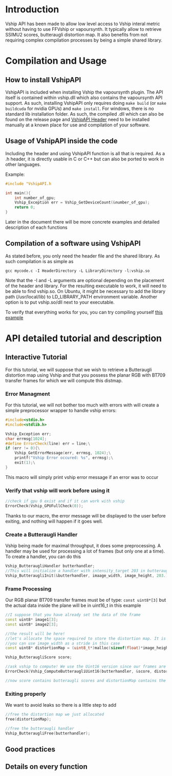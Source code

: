 # Introduction

Vship API has been made to allow low level access to Vship interal metric without having to use FFVship or vapoursynth. It typically allow to retrieve SSIMU2 scores, butteraugli distortion map. It also benefits from not requiring complex compilation processes by being a simple shared library.

# Compilation and Usage

## How to install VshipAPI

VshipAPI is included when installing Vship the vapoursynth plugin. The API itself is contained within vship.dll which also contains the vapoursynth API support. As such, installing VshipAPI only requires doing `make build` (or `make buildcuda` for nvidia GPUs) and `make install`. For windows, there is no standard lib installation folder. As such, the compiled .dll which can also be found on the release page and [VshipAPI Header](../src/VshipAPI.h) need to be installed manually at a known place for use and compilation of your software.

## Usage of VshipAPI inside the code

Including the header and using VshipAPI function is all that is required. As a .h header, it is directly usable in C or C++ but can also be ported to work in other languages.

Example:

```Cpp
#include "VshipAPI.h

int main(){
    int number_of_gpu;
    Vship_Exception err = Vship_GetDeviceCount(&number_of_gpu);
    return 0;
}
```

Later in the document there will be more concrete examples and detailed description of each functions

## Compilation of a software using VshipAPI

As stated before, you only need the header file and the shared library.
As such compilation is as simple as 

`gcc mycode.c -I HeaderDirectory -L LibraryDirectory -l:vship.so`

Note that the -I and -L arguments are optional depending on the placement of the header and library. 
For the resulting executable to work, it will need to be able to find vship.so. On Ubuntu, it might be necessary to add the library path (/usr/local/lib) to LD_LIBRARY_PATH environment variable. Another option is to put vship.so/dll next to your executable.

To verify that everything works for you, you can try compiling yourself [this example](../test/apitest.c)

# API detailed tutorial and description

## Interactive Tutorial

For this tutorial, we will suppose that we wish to retrieve a Butteraugli distortion map using Vship and that you possess the planar RGB with BT709 transfer frames for which we will compute this distmap.

### Error Managment

For this tutorial, we will not bother too much with errors with will create a simple preprocessor wrapper to handle vship errors:

```Cpp
#include<stdio.h>
#include<stdlib.h>

Vship_Exception err;
char errmsg[1024];
#define ErrorCheck(line) err = line;\
if (err != 0){\
    Vship_GetErrorMessage(err, errmsg, 1024);\
    printf("Vship Error occured: %s", errmsg);\
    exit(1);\
}
```

This macro will simply print vship error message if an error was to occur

### Verify that vship will work before using it

```Cpp
//check if gpu 0 exist and if it can work with vship
ErrorCheck(Vship_GPUFullCheck(0));
```

Thanks to our macro, the error message will be displayed to the user before exiting, and nothing will happen if it goes well.

### Create a Butteraugli Handler

Vship being made for maximal throughput, it does some preprocessing. A handler may be used for processing a lot of frames (but only one at a time). To create a handler, you can do this

```Cpp
Vship_ButteraugliHandler butterhandler;
//This will initialize a handler with intensity_target 203 in butteraugli
Vship_ButteraugliInit(&butterhandler, imaage_width, image_height, 203.);
```

### Frame Processing

Our RGB planar BT709 transfer frames must be of type: `const uint8*[3]` but the actual data inside the plane will be in uint16_t in this example

```Cpp
//I suppose that you have already set the data of the frame
const uint8* image1[3];
const uint8* image2[3];

//the result will be here!
//let's allocate the space required to store the distortion map. It is always float
//you can use image_width as a stride in this case
const uint8* distortionMap = (uint8_t*)malloc(sizeof(float)*image_height*image_stride);

Vship_ButteraugliScore score;

//ask vship to compute! We use the Uint16 version since our frames are coded as uint16_t
ErrorCheck(Vship_ComputeButteraugliUint16(butterhandler, &score, distortionMap, image_stride, image1, image2, image_stride));

//now score contains butteraugli scores and distortionMap contains the distortion map!
```

### Exiting properly

We want to avoid leaks so there is a little step to add

```Cpp
//free the distortion map we just allocated
free(distortionMap);

//free the butteraugli handler
Vship_ButteraugliFree(butterhandler);
```

## Good practices

## Details on every function